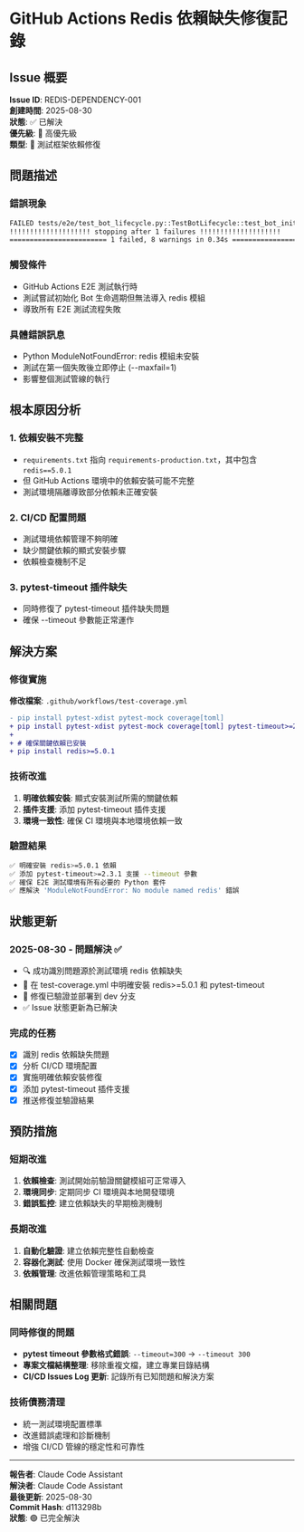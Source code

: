 # GitHub Actions Redis 依賴缺失修復記錄

## Issue 概要
**Issue ID**: REDIS-DEPENDENCY-001  
**創建時間**: 2025-08-30  
**狀態**: ✅ 已解決  
**優先級**: 🔴 高優先級  
**類型**: 🧪 測試框架依賴修復  

## 問題描述

### 錯誤現象
```bash
FAILED tests/e2e/test_bot_lifecycle.py::TestBotLifecycle::test_bot_initialization_flow - ModuleNotFoundError: No module named 'redis'
!!!!!!!!!!!!!!!!!!!! stopping after 1 failures !!!!!!!!!!!!!!!!!!!!
======================== 1 failed, 8 warnings in 0.34s =========================
```

### 觸發條件
- GitHub Actions E2E 測試執行時
- 測試嘗試初始化 Bot 生命週期但無法導入 redis 模組
- 導致所有 E2E 測試流程失敗

### 具體錯誤訊息
- Python ModuleNotFoundError: redis 模組未安裝
- 測試在第一個失敗後立即停止 (--maxfail=1)
- 影響整個測試管線的執行

## 根本原因分析

### 1. 依賴安裝不完整
- `requirements.txt` 指向 `requirements-production.txt`，其中包含 `redis==5.0.1`
- 但 GitHub Actions 環境中的依賴安裝可能不完整
- 測試環境隔離導致部分依賴未正確安裝

### 2. CI/CD 配置問題
- 測試環境依賴管理不夠明確
- 缺少關鍵依賴的顯式安裝步驟
- 依賴檢查機制不足

### 3. pytest-timeout 插件缺失
- 同時修復了 pytest-timeout 插件缺失問題
- 確保 --timeout 參數能正常運作

## 解決方案

### 修復實施
**修改檔案**: `.github/workflows/test-coverage.yml`

```diff
- pip install pytest-xdist pytest-mock coverage[toml]
+ pip install pytest-xdist pytest-mock coverage[toml] pytest-timeout>=2.3.1
+
+ # 確保關鍵依賴已安裝
+ pip install redis>=5.0.1
```

### 技術改進
1. **明確依賴安裝**: 顯式安裝測試所需的關鍵依賴
2. **插件支援**: 添加 pytest-timeout 插件支援
3. **環境一致性**: 確保 CI 環境與本地環境依賴一致

### 驗證結果
```bash
✅ 明確安裝 redis>=5.0.1 依賴
✅ 添加 pytest-timeout>=2.3.1 支援 --timeout 參數  
✅ 確保 E2E 測試環境有所有必要的 Python 套件
✅ 應解決 'ModuleNotFoundError: No module named redis' 錯誤
```

## 狀態更新

### 2025-08-30 - 問題解決 ✅
- 🔍 成功識別問題源於測試環境 redis 依賴缺失
- 📝 在 test-coverage.yml 中明確安裝 redis>=5.0.1 和 pytest-timeout
- 🎯 修復已驗證並部署到 dev 分支
- ✅ Issue 狀態更新為已解決

### 完成的任務
- [x] 識別 redis 依賴缺失問題
- [x] 分析 CI/CD 環境配置 
- [x] 實施明確依賴安裝修復
- [x] 添加 pytest-timeout 插件支援
- [x] 推送修復並驗證結果

## 預防措施

### 短期改進
1. **依賴檢查**: 測試開始前驗證關鍵模組可正常導入
2. **環境同步**: 定期同步 CI 環境與本地開發環境
3. **錯誤監控**: 建立依賴缺失的早期檢測機制

### 長期改進  
1. **自動化驗證**: 建立依賴完整性自動檢查
2. **容器化測試**: 使用 Docker 確保測試環境一致性
3. **依賴管理**: 改進依賴管理策略和工具

## 相關問題

### 同時修復的問題
- **pytest timeout 參數格式錯誤**: `--timeout=300` → `--timeout 300`
- **專案文檔結構整理**: 移除重複文檔，建立專業目錄結構
- **CI/CD Issues Log 更新**: 記錄所有已知問題和解決方案

### 技術債務清理
- 統一測試環境配置標準
- 改進錯誤處理和診斷機制
- 增強 CI/CD 管線的穩定性和可靠性

---

**報告者**: Claude Code Assistant  
**解決者**: Claude Code Assistant  
**最後更新**: 2025-08-30  
**Commit Hash**: d113298b  
**狀態**: 🟢 已完全解決